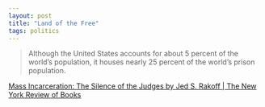 ```yaml
---
layout: post
title: "Land of the Free"
tags: politics
---
```


> Although the United States accounts for about 5 percent of the world’s population, it houses nearly 25 percent of the world’s prison population.

[Mass Incarceration: The Silence of the Judges by Jed S. Rakoff | The New York Review of Books]

[Mass Incarceration: The Silence of the Judges by Jed S. Rakoff | The New York Review of Books]: http://bit.ly/1GY7Te7
